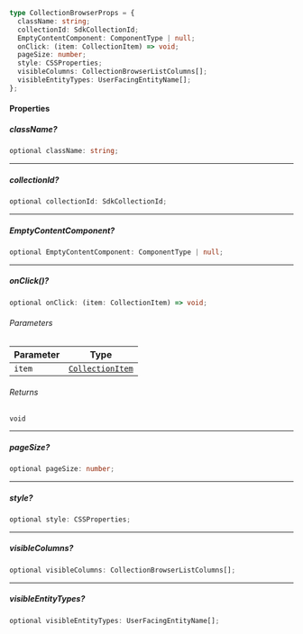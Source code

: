 ```ts
type CollectionBrowserProps = {
  className: string;
  collectionId: SdkCollectionId;
  EmptyContentComponent: ComponentType | null;
  onClick: (item: CollectionItem) => void;
  pageSize: number;
  style: CSSProperties;
  visibleColumns: CollectionBrowserListColumns[];
  visibleEntityTypes: UserFacingEntityName[];
};
```

#### Properties

##### className?

```ts
optional className: string;
```

***

##### collectionId?

```ts
optional collectionId: SdkCollectionId;
```

***

##### EmptyContentComponent?

```ts
optional EmptyContentComponent: ComponentType | null;
```

***

##### onClick()?

```ts
optional onClick: (item: CollectionItem) => void;
```

###### Parameters

| Parameter | Type                                           |
| --------- | ---------------------------------------------- |
| `item`    | [`CollectionItem`](internal/CollectionItem.md) |

###### Returns

`void`

***

##### pageSize?

```ts
optional pageSize: number;
```

***

##### style?

```ts
optional style: CSSProperties;
```

***

##### visibleColumns?

```ts
optional visibleColumns: CollectionBrowserListColumns[];
```

***

##### visibleEntityTypes?

```ts
optional visibleEntityTypes: UserFacingEntityName[];
```
